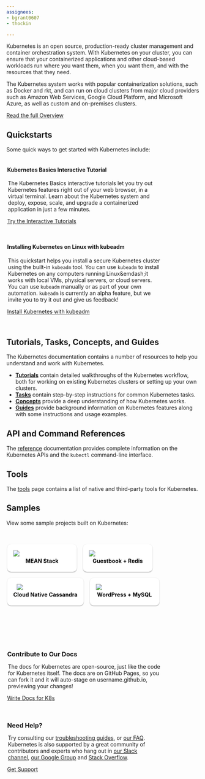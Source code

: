 ```yaml
---
assignees:
- bgrant0607
- thockin

---
```


<p>Kubernetes is an open source, production-ready cluster management and container orchestration system. With Kubernetes on your cluster, you can ensure that your containerized applications and other cloud-based workloads run where you want them, when you want them, and with the resources that they need.</p>

<p>The Kubernetes system works with popular containerization solutions, such as Docker and rkt, and can run on cloud clusters from major cloud providers such as Amazon Web Services, Google Cloud Platform, and Microsoft Azure, as well as custom and on-premises clusters.</p>

<p><a href="/docs/whatisk8s/" class="button">Read the full Overview</a></p>

<style>
h3, h4 {
  border-bottom: 0px !important;
}
.colContainer {
  padding-top:2px;
  padding-left: 2px;
  overflow: auto;
}
#samples a {
  color: #000;
}
.col3rd {
  display: block;
  width: 250px;
  float: left;
  margin-right: 30px;
  margin-bottom: 30px;
  overflow: hidden;
}
.col3rd h3, .col2nd h3 {
  margin-bottom: 0px !important;
}
.col3rd .button, .col2nd .button {
  margin-top: 20px;
  border-radius: 2px;
}
.col3rd p, .col2nd p {
  margin-left: 2px;
}
.col2nd {
  display: block;
  width: 400px;
  float: left;
  margin-right: 30px;
  margin-bottom: 30px;
  overflow: hidden;
}
.shadowbox {
  display: inline;
  float: left;
  text-transform: none;
  font-weight: bold;
  text-align: center;
  text-overflow: ellipsis;
  white-space: nowrap;
  overflow: hidden;
  line-height: 24px;
  position: relative;
  display: block;
  cursor: pointer;
  box-shadow: 0 2px 2px rgba(0,0,0,.24),0 0 2px rgba(0,0,0,.12);
  border-radius: 10px;
  background: #fff;
  transition: all .3s;
  padding: 16px;
  margin: 0 16px 16px 0;
  text-decoration: none;
  letter-spacing: .01em;
}
.shadowbox img {
    min-width: 150px;
    max-width: 150px;
    max-height: 50px;
}
</style>

<h2>Quickstarts</h2>

<p>Some quick ways to get started with Kubernetes include:</p>

<div id="quickstarts" class="colContainer">
  <div class="col2nd">
    <h4>Kubernetes Basics Interactive Tutorial</h4>
    <p>The Kubernetes Basics interactive tutorials let you try out Kubernetes features right out of your web browser, in a virtual terminal. Learn about the Kubernetes system and deploy, expose, scale, and upgrade a containerized application in just a few minutes.</p>
    <a href="/docs/tutorials/kubernetes-basics/" class="button">Try the Interactive Tutorials</a>
  </div>
  <div class="col2nd">
    <h4>Installing Kubernetes on Linux with kubeadm</h4>
    <p>This quickstart helps you install a secure Kubernetes cluster using the built-in <code>kubeadm</code> tool. You can use <code>kubeadm</code> to install Kubernetes on any computers running Linux&emdash;it works with local VMs, physical servers, or cloud servers. You can use <code>kubeadm</code> manually or as part of your own automation. <code>kubeadm</code> is currently an alpha feature, but we invite you to try it out and give us feedback!</p>
    <a href="/docs/getting-started-guides/kubeadm/" class="button">Install Kubernetes with kubeadm</a>
  </div>
</div>

<h2>Tutorials, Tasks, Concepts, and Guides</h2>

<p>The Kubernetes documentation contains a number of resources to help you understand and work with Kubernetes.</p>
<ul>
<li><b><a href="/docs/tutorials/">Tutorials</a></b> contain detailed walkthroughs of the Kubernetes workflow, both for working on existing Kubernetes clusters or setting up your own clusters.</li>
<li><b><a href="/docs/tasks/">Tasks</a></b> contain step-by-step instructions for common Kubernetes tasks.</li>
<li><b><a href="/docs/tutorials/">Concepts</a></b> provide a deep understanding of how Kubernetes works.</li>
<li><b><a href="/docs/tutorials/">Guides</a></b> provide background information on Kubernetes features along with some instructions and usage examples.</li>
</ul>

<h2>API and Command References</h2>

<p>The <a href="/docs/reference/">reference</a> documentation provides complete information on the Kubernetes APIs and the <code>kubectl</code> command-line interface.</p>

<h2>Tools</h2>

<p>The <a href="/docs/tools/">tools</a> page contains a list of native and third-party tools for Kubernetes.</p>

<h2>Samples</h2>

<p>View some sample projects built on Kubernetes:</p>

<p>&nbsp;</p>

<div id="samples" class="colContainer">
<a href="/docs/getting-started-guides/meanstack/" class="shadowbox">
  <img src="/images/docs/meanstack/image_0.png"><br/>MEAN Stack
</a>
<a href="https://github.com/kubernetes/kubernetes/tree/{{page.githubbranch}}/examples/guestbook" target="_blank" class="shadowbox">
  <img src="/images/docs/redis.svg"><br/>Guestbook + Redis
</a>
<a href="https://github.com/kubernetes/kubernetes/tree/{{page.githubbranch}}/examples/storage/cassandra" target="_blank" class="shadowbox">
  <img src="/images/docs/cassandra.svg"><br/>Cloud Native Cassandra
</a>
<a href="https://github.com/kubernetes/kubernetes/tree/{{page.githubbranch}}/examples/mysql-wordpress-pd/" target="_blank" class="shadowbox">
  <img src="/images/docs/wordpress.svg"><br/>WordPress + MySQL
</a>
</div>

<p>&nbsp;</p>
<p>&nbsp;</p>

<div class="colContainer">
  <div class="col2nd">
  <h3>Contribute to Our Docs</h3>
  <p>The docs for Kubernetes are open-source, just like the code for Kubernetes itself. The docs are on GitHub Pages, so you can fork it and it will auto-stage on username.github.io, previewing your changes!</p>
  <a href="/editdocs/" class="button">Write Docs for K8s</a>
  </div>
  <div class="col2nd">
  <h3>Need Help?</h3>
  <p>Try consulting our <a href="/docs/troubleshooting/">troubleshooting guides</a>, or <a href="https://github.com/kubernetes/kubernetes/wiki/User-FAQ">our FAQ</a>. Kubernetes is also supported by a great community of contributors and experts who hang out in <a href="http://slack.kubernetes.io/">our Slack channel</a>, <a href="https://groups.google.com/forum/#!forum/kubernetes-users">our Google Group</a> and <a href="http://stackoverflow.com/questions/tagged/kubernetes">Stack Overflow</a>.</p>
  <a href="/docs/troubleshooting/" class="button">Get Support</a>
  </div>
</div>

